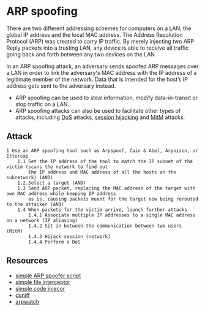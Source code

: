 # ARP spoofing

There are two different addressing schemes for computers on a LAN, the global IP address and the local MAC address. The Address Resolution Protocol (ARP) was created to carry IP traffic. By merely injecting two ARP Reply packets into a trusting LAN, any device is able to receive all traffic going back and forth between any two devices on the LAN. 

In an ARP spoofing attack, an adversary sends spoofed ARP messages over a LAN in order to link the adversary's MAC address with the IP address of a legitimate member of the network. Data that is intended for the host’s IP address gets sent to the adversary instead.
* ARP spoofing can be used to steal information, modify data-in-transit or stop traffic on a LAN.
* ARP spoofing attacks can also be used to facilitate other types of attacks, including [DoS](DoS.md) attacks, [session hijacking](Hijack-network-session.md) and [MitM](MitM.md) attacks.

## Attack

```
1 Use an ARP spoofing tool such as Arpspoof, Cain & Abel, Arpoison, or Ettercap
    1.1 Set the IP address of the tool to match the IP subnet of the victim (scans the network to find out 
        the IP address and MAC address of all the hosts on the subnetwork) (AND)
    1.2.Select a target (AND)
    1.3 Send ARP packet, replacing the MAC address of the target with own MAC address while keeping IP address 
        as is, causing packets meant for the target now being rerouted to the attacker (AND)
    1.4 When packets for the victim arrive, launch further attacks
        1.4.1 Associate multiple IP addresses to a single MAC address on a network (IP aliasing)
        1.4.2 Sit in between the communication between two users (MitM)
        1.4.3 Hijack session (network)
        1.4.4 Perform a DoS
```

## Resources

* [simple ARP spoofer script](https://github.com/tymyrddin/ymrir/tree/master/arp_spoofer)
* [simple file interceptor](https://github.com/tymyrddin/ymrir/tree/master/file_interceptor)
* [simple code injecor](https://github.com/tymyrddin/ymrir/tree/master/code_injector)
* [dsniff](https://www.monkey.org/~dugsong/dsniff/)
* [arpwatch](https://ee.lbl.gov/)
